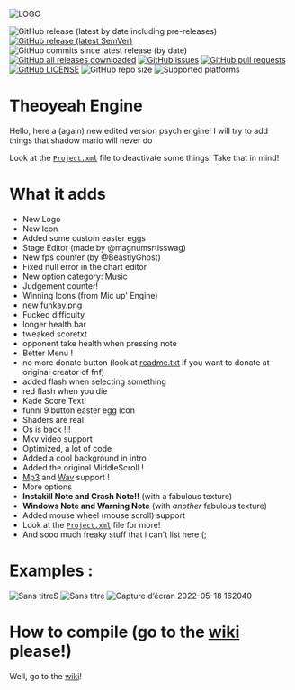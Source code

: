 ![LOGO](https://user-images.githubusercontent.com/97792861/169069737-12fc30e1-4f59-438d-8988-a975ad454d0b.png)


![GitHub release (latest by date including pre-releases)](https://img.shields.io/github/v/release/Theoyeah/Theoyeah-Engine?include_prereleases&label=latest%20version)
[![GitHub release (latest SemVer)](https://img.shields.io/github/v/release/Theoyeah/Theoyeah-Engine?style=flat-square&label=latest%20stable%20version)](https://github.com/Theoyeah/Theoyeah-Engine/releases/latest)
![GitHub commits since latest release (by date)](https://img.shields.io/github/commits-since/Theoyeah/Theoyeah-Engine/latest?style=)
[![GitHub all releases downloaded](https://img.shields.io/github/downloads/Theoyeah/Theoyeah-Engine/total?style=flat-square)](https://github.com/Theoyeah/Theoyeah-Engine/releases) [![GitHub issues](https://img.shields.io/github/issues/Theoyeah/Theoyeah-Engine)](https://github.com/Theoyeah/Theoyeah-Engine/issues) [![GitHub pull requests](https://img.shields.io/github/issues-pr/Theoyeah/Theoyeah-Engine)](https://github.com/Theoyeah/Theoyeah-Engine/pulls) []() []()
[![GitHub LICENSE](https://img.shields.io/github/license/Theoyeah/Theoyeah-Engine?style=flat-square)](https://github.com/Theoyeah/Theoyeah-Engine/blob/main/LICENSE) ![GitHub repo size](https://img.shields.io/github/repo-size/Theoyeah/Theoyeah-Engine)  ![Supported platforms](https://img.shields.io/badge/supported%20platforms-windows%2C%20macOS%2C%20linux-red)





# Theoyeah Engine

Hello, here a (again) new edited version psych engine!
I will try to add things that shadow mario will never do

Look at the [`Project.xml`](Project.xml) file to deactivate some things! Take that in mind!

# What it adds 

- New Logo
- New Icon
- Added some custom easter eggs
- Stage Editor (made by @magnumsrtisswag)
- New fps counter (by @BeastlyGhost)
- Fixed null error in the chart editor
- New option category: Music
- Judgement counter!
- Winning Icons (from Mic up' Engine)
- new funkay.png
- Fucked difficulty 
- longer health bar
- tweaked scoretxt 
- opponent take health when pressing note
- Better Menu !
- no more donate button (look at [readme.txt](art/readme.txt) if you want to donate at original creator of fnf)
- added flash when selecting something
- red flash when you die
- Kade Score Text!
- funni 9 button easter egg icon
- Shaders are real
- Os is back !!!
- Mkv video support
- Optimized, a lot of code
- Added a cool background in intro
- Added the original MiddleScroll !
- [Mp3](Project.xml#L54) and [Wav](Project.xml#L55) support !
- More options
- **Instakill Note and Crash Note!!** (with a fabulous texture)
- **Windows Note and Warning Note** (with *another* fabulous texture)
- Added mouse wheel (mouse scroll) support
- Look at the [`Project.xml`](Project.xml) file for more!
- And sooo much freaky stuff that i can't list here (;
# Examples :
![Sans titreS](https://user-images.githubusercontent.com/97792861/169879482-ba19602c-7dc7-49d7-9243-726921786b56.png)
![Sans titre](https://user-images.githubusercontent.com/97792861/169879499-c3fcfbac-5aa5-4605-b67b-f51926aca639.png)
![Capture d’écran 2022-05-18 162040](https://user-images.githubusercontent.com/97792861/169879520-a04d38eb-ab6f-4c54-9d36-a1c4f6920d20.png)






# How to compile (go to the [wiki](https://github.com/Theoyeah/Theoyeah-Engine/wiki) please!)
Well, go to the [wiki](https://github.com/Theoyeah/Theoyeah-Engine/wiki)!


